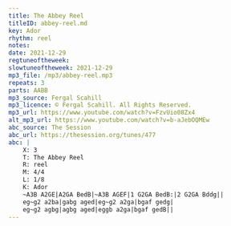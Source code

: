 ```yaml
---
title: The Abbey Reel
titleID: abbey-reel.md
key: Ador
rhythm: reel
notes:
date: 2021-12-29
regtuneoftheweek:
slowtuneoftheweek: 2021-12-29
mp3_file: /mp3/abbey-reel.mp3
repeats: 3
parts: AABB
mp3_source: Fergal Scahill
mp3_licence: © Fergal Scahill. All Rights Reserved.
mp3_url: https://www.youtube.com/watch?v=FzvUio08Zx4
alt_mp3_url: https://www.youtube.com/watch?v=b-aJebOQMEw
abc_source: The Session
abc_url: https://thesession.org/tunes/477
abc: |
    X: 3
    T: The Abbey Reel
    R: reel
    M: 4/4
    L: 1/8
    K: Ador
    ~A3B A2GE|A2GA BedB|~A3B AGEF|1 G2GA BedB:|2 G2GA Bddg||
    eg~g2 a2ba|gabg aged|eg~g2 a2ga|bgaf gedg|
    eg~g2 agbg|agbg aged|eggb a2ga|bgaf gedB||
---
```

